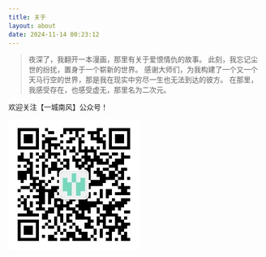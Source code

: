 ```yaml
---
title: 关于
layout: about
date: 2024-11-14 00:23:12
---
```


> 夜深了，我翻开一本漫画，那里有关于爱恨情仇的故事。
> 此刻，我忘记尘世的纷扰，置身于一个崭新的世界。
> 感谢大师们，为我构建了一个又一个天马行空的世界，那是我在现实中穷尽一生也无法到达的彼方。
> 在那里，我感受存在，也感受虚无，那里名为二次元。

欢迎关注【一城南风】公众号！

![](/img/wechat.jpg)

